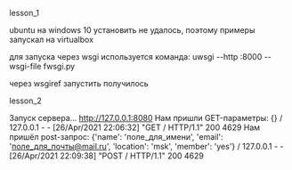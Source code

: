 lesson_1

ubuntu на windows 10 установить не удалось, поэтому примеры запускал на virtualbox

для запуска через wsgi используется команда:
uwsgi --http :8000 --wsgi-file fwsgi.py

через wsgiref запустить получилось


lesson_2

Запуск сервера... http://127.0.0.1:8080
Нам пришли GET-параметры: {}
/
127.0.0.1 - - [26/Apr/2021 22:06:32] "GET / HTTP/1.1" 200 4629
Нам пришёл post-запрос: {'name': 'поле_для_имени', 'email': 'поле_для_почты@mail.ru', 'location': 'msk', 'member': 'yes'}
/
127.0.0.1 - - [26/Apr/2021 22:09:38] "POST / HTTP/1.1" 200 4629